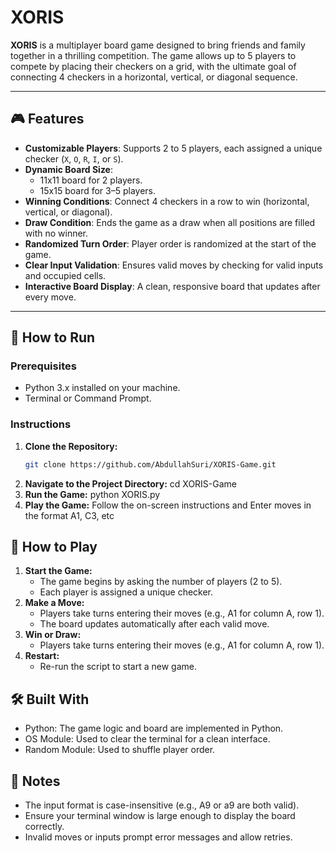 # XORIS

**XORIS** is a multiplayer board game designed to bring friends and family together in a thrilling competition. The game allows up to 5 players to compete by placing their checkers on a grid, with the ultimate goal of connecting 4 checkers in a horizontal, vertical, or diagonal sequence.

---

## 🎮 Features

- **Customizable Players**: Supports 2 to 5 players, each assigned a unique checker (`X`, `O`, `R`, `I`, or `S`).
- **Dynamic Board Size**:
  - 11x11 board for 2 players.
  - 15x15 board for 3–5 players.
- **Winning Conditions**: Connect 4 checkers in a row to win (horizontal, vertical, or diagonal).
- **Draw Condition**: Ends the game as a draw when all positions are filled with no winner.
- **Randomized Turn Order**: Player order is randomized at the start of the game.
- **Clear Input Validation**: Ensures valid moves by checking for valid inputs and occupied cells.
- **Interactive Board Display**: A clean, responsive board that updates after every move.

---

## 🚀 How to Run

### Prerequisites

- Python 3.x installed on your machine.
- Terminal or Command Prompt.

### Instructions

1. **Clone the Repository:**
   ```bash
   git clone https://github.com/AbdullahSuri/XORIS-Game.git
   ```
2. **Navigate to the Project Directory:**
   cd XORIS-Game
3. **Run the Game:**
   python XORIS.py
4. **Play the Game:**
   Follow the on-screen instructions and Enter moves in the format A1, C3, etc

## 📖 How to Play

1. **Start the Game:**
   - The game begins by asking the number of players (2 to 5).
   - Each player is assigned a unique checker.
2. **Make a Move:**
   - Players take turns entering their moves (e.g., A1 for column A, row 1).
   - The board updates automatically after each valid move.
3. **Win or Draw:**
   - Players take turns entering their moves (e.g., A1 for column A, row 1).
4. **Restart:**
   - Re-run the script to start a new game.

## 🛠️ Built With

- Python: The game logic and board are implemented in Python.
- OS Module: Used to clear the terminal for a clean interface.
- Random Module: Used to shuffle player order.

## 📝 Notes

- The input format is case-insensitive (e.g., A9 or a9 are both valid).
- Ensure your terminal window is large enough to display the board correctly.
- Invalid moves or inputs prompt error messages and allow retries.
